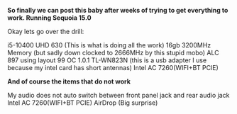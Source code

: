 **So finally we can post this baby after weeks of trying to get everything to work. Running Sequoia 15.0**

Okay lets go over the drill:

i5-10400
UHD 630 (This is what is doing all the work)
16gb 3200MHz Memory (but sadly down clocked to 2666MHz by this stupid mobo)
ALC 897 using layout 99
OC 1.0.1
TL-WN823N (this is a usb adapter I use because my intel card has short antennas)
Intel AC 7260(WIFI+BT PCIE)

**And of course the items that do not work**

My audio does not auto switch between front panel jack and rear audio jack
Intel AC 7260(WIFI+BT PCIE)
AirDrop (Big surprise)
